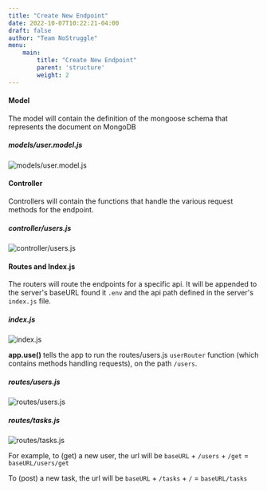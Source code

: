 ```yaml
---
title: "Create New Endpoint"
date: 2022-10-07T10:22:21-04:00
draft: false
author: "Team NoStruggle"
menu: 
    main: 
        title: "Create New Endpoint"
        parent: 'structure'
        weight: 2
---
```


#### Model

The model will contain the definition of the mongoose schema that represents the document on MongoDB

##### models/user.model.js
![models/user.model.js](https://i.imgur.com/z6noBBy.png)

#### Controller

Controllers will contain the functions that handle the various request methods for the endpoint.

##### controller/users.js
![controller/users.js](https://i.imgur.com/Ml4BaBt.png)


#### Routes and Index.js

The routers will route the endpoints for a specific api. It will be appended to the server's baseURL found it `.env` and the api path defined in the server's `index.js` file.

##### index.js
![index.js](https://i.imgur.com/vRtyG7s.png)

**app.use()** tells the app to run the routes/users.js `userRouter` function (which contains methods handling requests), on the path `/users`.

##### routes/users.js
![routes/users.js](https://i.imgur.com/KcUJFO9.png)

##### routes/tasks.js
![routes/tasks.js](https://i.imgur.com/0JYDcbo.png)

For example, to (get) a new user, the url will be `baseURL` + `/users` + `/get` = `baseURL/users/get`

To (post) a new task, the url will be `baseURL` + `/tasks` + `/` =  `baseURL/tasks`

